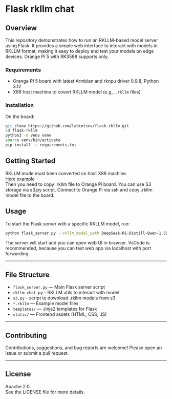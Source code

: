# Flask rkllm chat

## Overview

This repository demonstrates how to run an RKLLM-based model server using Flask. 
It provides a simple web interface to interact with models in RKLLM format, making it easy to deploy and test your models on edge devices. 
Orange Pi 5 with RK3588 supports only. 

### Requirements

- Orange PI 5 board with latest Armbian and rknpu driver 0.9.8, Python 3.12
- X86 host machine to covert RKLLM model (e.g., `.rkllm` files)


### Installation

On the board: 

```bash
git clone https://github.com/labintsev/flask-rkllm.git
cd flask-rkllm
python3 -m venv venv
source venv/bin/activate
pip install -r requirements.txt
```

## Getting Started 

RKLLM mode must been converted on host X86 machine.  
[Here example](https://github.com/labintsev/rknn-llm/blob/main/models/convert.py)  
Then you need to copy .rkllm file to Orange Pi board. 
You can use S3 storage via s3.py script. 
Connect to Orange Pi via ssh and copy .rkllm model file to the board. 

## Usage

To start the Flask server with a specific RKLLM model, run:

```bash
python flask_server.py --rkllm_model_path DeepSeek-R1-Distill-Qwen-1.5B_W8A8_RK3588.rkllm
```

The server will start and you can open web UI in brawser.
VsCode is recommended, because you can test web app via localhost with port forwarding. 

---

## File Structure

- `flask_server.py` — Main Flask server script
- `rkllm_chat.py` - RKLLM utils to interact with model
- `s3.py` - script to download .rkllm models from s3 
- `*.rkllm` — Example model files
- `templates/` — Jinja2 templates for Flask 
- `static/` — Frontend assets (HTML, CSS, JS)

---

## Contributing

Contributions, suggestions, and bug reports are welcome! Please open an issue or submit a pull request.

---

## License

Apache 2.0.  
See the LICENSE file for more details.
